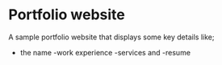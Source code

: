 # Portfolio website
A sample portfolio website that displays some key details like;
- the name
-work experience
-services and 
-resume

